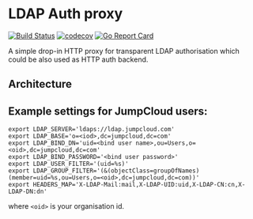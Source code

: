 # LDAP Auth proxy

[![Build Status](https://api.travis-ci.org/pinepain/ldap-auth-proxy.svg?branch=master)](https://travis-ci.org/pinepain/ldap-auth-proxy)
[![codecov](https://codecov.io/gh/pinepain/ldap-auth-proxy/branch/master/graph/badge.svg)](https://codecov.io/gh/pinepain/ldap-auth-proxy)
[![Go Report Card](https://goreportcard.com/badge/github.com/pinepain/ldap-auth-proxy)](https://goreportcard.com/report/github.com/pinepain/ldap-auth-proxy)

A simple drop-in HTTP proxy for transparent LDAP authorisation which could be also used as HTTP auth backend.


## Architecture





## Example settings for JumpCloud users:

    export LDAP_SERVER='ldaps://ldap.jumpcloud.com'
    export LDAP_BASE='o=<iod>,dc=jumpcloud,dc=com'
    export LDAP_BIND_DN='uid=<bind user name>,ou=Users,o=<oid>,dc=jumpcloud,dc=com'
    export LDAP_BIND_PASSWORD='<bind user password>'
    export LDAP_USER_FILTER='(uid=%s)'
    export LDAP_GROUP_FILTER='(&(objectClass=groupOfNames)(member=uid=%s,ou=Users,o=<oid>,dc=jumpcloud,dc=com))'
    export HEADERS_MAP='X-LDAP-Mail:mail,X-LDAP-UID:uid,X-LDAP-CN:cn,X-LDAP-DN:dn'

where `<oid>` is your organisation id.
